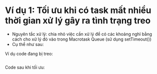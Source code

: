 # Ví dụ 1: Tối ưu khi có task mất nhiều thời gian xử lý gây ra tình trạng treo

+ Nguyên tắc xử lý: chia nhỏ việc cần xử lý để có các khoảng nghỉ bằng cách cho xử lý đó vào trong Macrotask Queue (sử dụng setTimeout())
+ Cụ thể như sau:

Ví dụ code đang bị treo:

```js

```

Code sau khi tối ưu:

```js

```